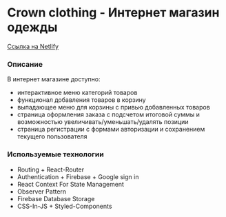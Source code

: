 # Crown clothing - Интернет магазин одежды

[Ссылка на Netlify](https://spiffy-salamander-bbf39f.netlify.app/ 'Ссылка на Netlify')

### Описание

В интернет магазине доступно:

- интерактивное меню категорий товаров
- функционал добавления товаров в корзину
- выпадающее меню для корзины с привью добавленных товаров
- страница оформления заказа с подсчетом итоговой суммы и возможностью увеличивать/уменьшать/удалять позиции
- страница регистрации с формами авторизации и сохранением текущего пользователя

### Используемые технологии

- Routing + React-Router
- Authentication + Firebase + Google sign in
- React Context For State Management
- Observer Pattern
- Firebase Database Storage
- CSS-In-JS + Styled-Components
